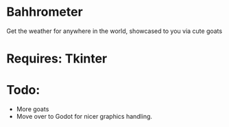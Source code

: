 # Bahhrometer
Get the weather for anywhere in the world, showcased to you via cute goats

# Requires: Tkinter

# Todo:
- More goats
- Move over to Godot for nicer graphics handling.
